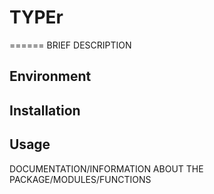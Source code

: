 # TYPEr
======
BRIEF DESCRIPTION

## Environment

## Installation

## Usage 

DOCUMENTATION/INFORMATION ABOUT THE PACKAGE/MODULES/FUNCTIONS
